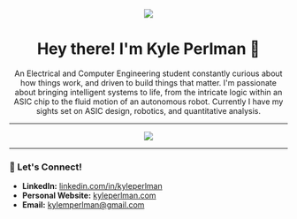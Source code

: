 <div id="header" align="center">
  <img src="https://media4.giphy.com/media/Wj7lNjMNDxSmc/giphy.gif?cid=ecf05e47tyd5a3xytqpf8s4hffr4i8a5mpao82j8si3gclzr&rid=giphy.gif&ct=g"/>
</div>

<h1 align="center">Hey there! I'm Kyle Perlman 👋</h1>

<p align="center">An Electrical and Computer Engineering student constantly curious about how things work, and driven to build things that matter. I'm passionate about bringing intelligent systems to life, from the intricate logic within an ASIC chip to the fluid motion of an autonomous robot. Currently I have my sights set on ASIC design, robotics, and quantitative analysis. </p>

---

<div id="tools" align="center">
  <a href="https://skillicons.dev">
    <img src="https://skillicons.dev/icons?i=python,cpp,cs,c,dotnet,matlab,anaconda,arduino,raspberrypi,linux,ubuntu,aws,git,vscode,visualstudio&perline=16" />
  </a>
</div>

---

### :handshake: Let's Connect!

* **LinkedIn:** [linkedin.com/in/kyleperlman](https://www.linkedin.com/in/kyleperlman)
* **Personal Website:** [kyleperlman.com](https://kyleperlman.com)
* **Email:** [kylemperlman@gmail.com](mailto:kylemperlman@gmail.com)
